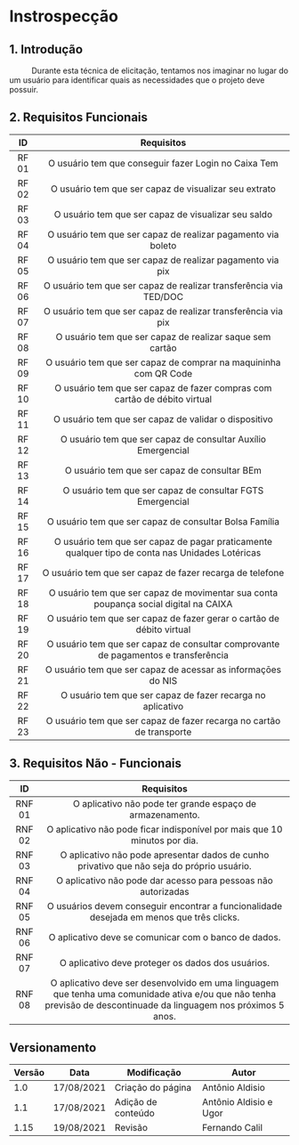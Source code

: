 # Instrospecção

## 1. Introdução


<p style="text-indent: 40px; align = "justify"> Durante esta técnica de elicitação, tentamos nos imaginar no lugar do um usuário para identificar quais as necessidades que o projeto deve possuir. </p>

## 2. Requisitos Funcionais

<center>

| ID | Requisitos | 
|:--:|:--:|
| RF 01 | O usuário tem que conseguir fazer Login no Caixa Tem | 
| RF 02 | O usuário tem que ser capaz de visualizar seu extrato | 
| RF 03 | O usuário tem que ser capaz de visualizar seu saldo | 
| RF 04 | O usuário tem que ser capaz de realizar pagamento via boleto  | 
| RF 05 | O usuário tem que ser capaz de realizar pagamento via pix  | 
| RF 06 | O usuário tem que ser capaz de realizar transferência via TED/DOC  | 
| RF 07 | O usuário tem que ser capaz de realizar transferência via pix  | 
| RF 08 | O usuário tem que ser capaz de realizar saque sem cartão  | 
| RF 09 | O usuário tem que ser capaz de comprar na maquininha com QR Code | 
| RF 10 | O usuário tem que ser capaz de fazer compras com cartão de débito virtual | 
| RF 11 | O usuário tem que ser capaz de validar o dispositivo | 
| RF 12 | O usuário tem que ser capaz de consultar Auxílio Emergencial| 
| RF 13 | O usuário tem que ser capaz de consultar BEm | 
| RF 14 | O usuário tem que ser capaz de consultar FGTS Emergencial | 
| RF 15 | O usuário tem que ser capaz de consultar Bolsa Família| 
| RF 16 | O usuário tem que ser capaz de pagar praticamente qualquer tipo de conta nas Unidades Lotéricas| 
| RF 17 | O usuário tem que ser capaz de fazer recarga de telefone| 
| RF 18 | O usuário tem que ser capaz de movimentar sua conta poupança social digital na CAIXA |
| RF 19 | O usuário tem que ser capaz de fazer gerar o cartão de débito virtual | 
| RF 20 | O usuário tem que ser capaz de consultar comprovante de pagamentos e transferência | 
| RF 21 | O usuário tem que ser capaz de acessar as informaçōes do NIS | 
| RF 22 | O usuário tem que ser capaz de fazer recarga no aplicativo | 
| RF 23 | O usuário tem que ser capaz de fazer recarga no cartão de transporte | 





</center>


## 3. Requisitos Não - Funcionais

<center>

| ID | Requisitos | 
|:--:|:--:|
| RNF 01 | O aplicativo não pode ter grande espaço de armazenamento. | 
| RNF 02 | O aplicativo não pode ficar indisponível por mais que 10 minutos por dia. | 
| RNF 03 | O aplicativo não pode apresentar dados de cunho privativo que não seja do próprio usuário. | 
| RNF 04 | O aplicativo não pode dar acesso para pessoas não autorizadas | 
| RNF 05 | O usuários devem conseguir encontrar a funcionalidade desejada em menos que três clicks. |
| RNF 06 | O aplicativo deve se comunicar com o banco de dados.|
| RNF 07 | O aplicativo deve proteger os dados dos usuários.|
| RNF 08 | O aplicativo deve ser desenvolvido em uma linguagem que tenha uma comunidade ativa e/ou que não tenha previsão de descontinuade da linguagem nos próximos 5 anos.|

</center>

<!--
## Bibliografia <a id="Bibliografia"></a>
<p style="text-indent: 20px; align = "justify"> [1] Brum, Bruno; Pena, Leandro. Engenharia de Requisitos – Técnicas. Brasil, 27 abr. 2011. Disponível em <https://brunobrum.wordpress.com/2011/04/27/principais-tecnicas-de-levantamento-de-requisitos-de-sistemas/> Acessado em 17/08/21 </p>
-->

## Versionamento

<center>

| Versão | Data | Modificação | Autor |
|--|--|--|--|
| 1.0 | 17/08/2021 | Criação do página | Antônio Aldisio |
| 1.1 | 17/08/2021 | Adição de conteúdo | Antônio Aldisio e Ugor |
| 1.15 | 19/08/2021 | Revisão | Fernando Calil |


</center>